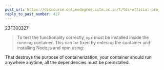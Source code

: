```yaml
---
post_url: https://discourse.onlinedegree.iitm.ac.in/t/tds-official-project1-discrepencies/171141/445
reply_to_post_number: 427
---
```

 23F300327:

> To test the functionality correctly, `npx` must be installed inside the running container. This can be fixed by entering the container and installing Node.js and npm using:

That destroys the purpose of containerization, your container should run anywhere anytime, all the dependencies must be preinstalled.